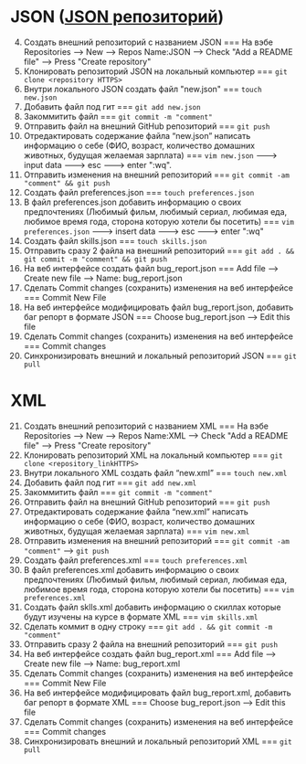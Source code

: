 # JSON ([JSON репозиторий](../../../JSON))

4) Создать внешний репозиторий c названием JSON === На вэбе Repositories --> New --> Repos Name:JSON --> Check "Add a README file" --> Press "Create repository"
5) Клонировать репозиторий JSON на локальный компьютер === `git clone <repository HTTPS>`
6) Внутри локального JSON создать файл "new.json" === `touch new.json`
7) Добавить файл под гит === `git add new.json`
8) Закоммитить файл === `git commit -m "comment"`
9) Отправить файл на внешний GitHub репозиторий === `git push`
10) Отредактировать содержание файла “new.json” написать информацию о себе (ФИО, возраст, количество домашних животных, будущая желаемая зарплата) === `vim new.json` ---> input data ---> esc ---> enter ":wq".
11) Отправить изменения на внешний репозиторий === `git commit -am "comment" && git push`
12) Создать файл preferences.json === `touch preferences.json`
13) В файл preferences.json добавить информацию о своих предпочтениях (Любимый фильм, любимый сериал, любимая еда, любимое время года, сторона которую хотели бы посетить)  === `vim preferences.json` ---> insert data ---> esc ---> enter ":wq"
14) Создать файл skills.json  === `touch skills.json`
15) Отправить сразу 2 файла на внешний репозиторий === `git add . && git commit -m "comment" && git push`
16) На веб интерфейсе создать файл bug_report.json === Add file --> Create new file --> Name: bug_report.json
17) Сделать Commit changes (сохранить) изменения на веб интерфейсе === Commit New File
18) На веб интерфейсе модифицировать файл bug_report.json, добавить баг репорт в формате JSON === Choose bug_report.json --> Edit this file
19) Сделать Commit changes (сохранить) изменения на веб интерфейсе === Commit changes
20) Синхронизировать внешний и локальный репозиторий JSON === `git pull`

# XML

21. Создать внешний репозиторий c названием XML === На вэбе Repositories --> New --> Repos Name:XML --> Check "Add a README file" --> Press "Create repository"
22. Клонировать репозиторий XML на локальный компьютер === `git clone <repository_linkHTTPS>`
23. Внутри локального XML создать файл “new.xml” === `touch new.xml`
24. Добавить файл под гит === `git add new.xml`
25. Закоммитить файл === `git commit -m "comment"`
26. Отправить файл на внешний GitHub репозиторий === `git push`
27. Отредактировать содержание файла “new.xml” написать информацию о себе (ФИО, возраст, количество домашних животных, будущая желаемая зарплата) === `vim new.xml`
28. Отправить изменения на внешний репозиторий === `git commit -am "comment"` --> `git push`
29. Создать файл preferences.xml === `touch preferences.xml`
30. В файл preferences.xml добавить информацию о своих предпочтениях (Любимый фильм, любимый сериал, любимая еда, любимое время года, сторона которую хотели бы посетить) === `vim preferences.xml`
31. Создать файл sklls.xml добавить информацию о скиллах которые будут изучены на курсе в формате XML === `vim skills.xml`
32. Сделать коммит в одну строку === `git add . && git commit -m "comment"`
33. Отправить сразу 2 файла на внешний репозиторий === `git push`
34. На веб интерфейсе создать файл bug_report.xml === Add file --> Create new file --> Name: bug_report.xml
35. Сделать Commit changes (сохранить) изменения на веб интерфейсе === Commit New File
36. На веб интерфейсе модифицировать файл bug_report.xml, добавить баг репорт в формате XML === Choose bug_report.json --> Edit this file 
37. Сделать Commit changes (сохранить) изменения на веб интерфейсе === Commit changes
38. Синхронизировать внешний и локальный репозиторий XML === `git pull`
